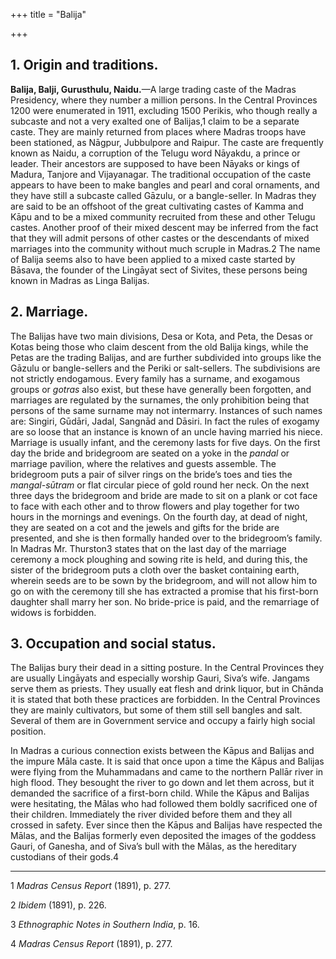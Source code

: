 +++
title = "Balija"

+++


## 1. Origin and traditions.

**Balija, Balji, Gurusthulu, Naidu.**—A large trading caste of the Madras Presidency, where they number a million persons. In the Central Provinces 1200 were enumerated in 1911, excluding 1500 Perikis, who though really a subcaste and not a very exalted one of Balijas,1 claim to be a separate caste. They are mainly returned from places where Madras troops have been stationed, as Nāgpur, Jubbulpore and Raipur. The caste are frequently known as Naidu, a corruption of the Telugu word Nāyakdu, a prince or leader. Their ancestors are supposed to have been Nāyaks or kings of Madura, Tanjore and Vijayanagar. The traditional occupation of the caste appears to have been to make bangles and pearl and coral ornaments, and they have still a subcaste called Gāzulu, or a bangle-seller. In Madras they are said to be an offshoot of the great cultivating castes of Kamma and Kāpu and to be a mixed community recruited from these and other Telugu castes. Another proof of their mixed descent may be inferred from the fact that they will admit persons of other castes or the descendants of mixed marriages into the community without much scruple in Madras.2 The name of Balija seems also to have been applied to a mixed caste started by Bāsava, the founder of the Lingāyat sect of Sivites, these persons being known in Madras as Linga Balijas. 



## 2. Marriage.

The Balijas have two main divisions, Desa or Kota, and Peta, the Desas or Kotas being those who claim descent from the old Balija kings, while the Petas are the trading Balijas, and are further subdivided into groups like the Gāzulu or bangle-sellers and the Periki or salt-sellers. The subdivisions are not strictly endogamous. Every family has a surname, and exogamous groups or *gotras* also exist, but these have generally been forgotten, and marriages are regulated by the surnames, the only prohibition being that persons of the same surname may not intermarry. Instances of such names are: Singiri, Gūdāri, Jadal, Sangnād and Dāsiri. In fact the rules of exogamy are so loose that an instance is known of an uncle having married his niece. Marriage is usually infant, and the ceremony lasts for five days. On the first day the bride and bridegroom are seated on a yoke in the *pandal* or marriage pavilion, where the relatives and guests assemble. The bridegroom puts a pair of silver rings on the bride’s toes and ties the *mangal-sūtram* or flat circular piece of gold round her neck. On the next three days the bridegroom and bride are made to sit on a plank or cot face to face with each other and to throw flowers and play together for two hours in the mornings and evenings. On the fourth day, at dead of night, they are seated on a cot and the jewels and gifts for the bride are presented, and she is then formally handed over to the bridegroom’s family. In Madras Mr. Thurston3 states that on the last day of the marriage ceremony a mock ploughing and sowing rite is held, and during this, the sister of the bridegroom puts a cloth over the basket containing earth, wherein seeds are to be sown by the bridegroom, and will not allow him to go on with the ceremony till she has extracted a promise that his first-born daughter shall marry her son. No bride-price is paid, and the remarriage of widows is forbidden. 



## 3. Occupation and social status.

The Balijas bury their dead in a sitting posture. In the Central Provinces they are usually Lingāyats and especially worship Gauri, Siva’s wife. Jangams serve them as priests. They usually eat flesh and drink liquor, but in Chānda it is stated that both these practices are forbidden. In the Central Provinces they are mainly cultivators, but some of them still sell bangles and salt. Several of them are in Government service and occupy a fairly high social position. 

In Madras a curious connection exists between the Kāpus and Balijas and the impure Māla caste. It is said that once upon a time the Kāpus and Balijas were flying from the Muhammadans and came to the northern Pallār river in high flood. They besought the river to go down and let them across, but it demanded the sacrifice of a first-born child. While the Kāpus and Balijas were hesitating, the Mālas who had followed them boldly sacrificed one of their children. Immediately the river divided before them and they all crossed in safety. Ever since then the Kāpus and Balijas have respected the Mālas, and the Balijas formerly even deposited the images of the goddess Gauri, of Ganesha, and of Siva’s bull with the Mālas, as the hereditary custodians of their gods.4 



* * *

1 *Madras Census Report* \(1891\), p. 277. 

2 *Ibidem* \(1891\), p. 226. 

3 *Ethnographic Notes in Southern India*, p. 16. 

4 *Madras Census Report* \(1891\), p. 277. 



